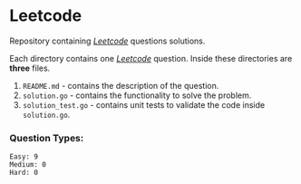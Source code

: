 # Leetcode

Repository containing *[Leetcode](https://www.leetcode.com)* questions solutions.

Each directory contains one *[Leetcode](https://www.leetcode.com)* question. Inside these directories are **three** files.

1. `README.md` - contains the description of the question.
2. `solution.go` - contains the functionality to solve the problem.
3. `solution_test.go` - contains unit tests to validate the code inside `solution.go`.

### Question Types:

    Easy: 9
    Medium: 0
    Hard: 0
